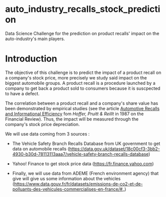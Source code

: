 # auto_industry_recalls_stock_prediction
Data Science Challenge for the prediction on product recalls' impact on the auto-industry's main players.
# Introduction

The objective of this challenge is to predict the impact of a product recall on a company's stock price, more precisely we study said impact on the biggest automobile groups. A product recall is a procedure launched by a company to get back a product sold to consumers because it is suscpected to have a defect. 

The correlation between a product recall and a company's share value has been demonstrated by empirical studies (see the article <ins>Automotive Recalls and Informational Efficiency</ins> fom *Hoffer, Pruitt & Reillt* in 1987 on the Financial Review). Thus, the impact will be measured through the company's stock price depreciation.

We will use data coming from 3 sources : 

* The Vehicle Safety Branch Recalls Database from UK government to get data on automobile recalls (https://data.gov.uk/dataset/18c00cf3-3bb2-4930-b30d-78113113aaa7/vehicle-safety-branch-recalls-database)

* Yahoo! Finance to get stock price data (https://fr.finance.yahoo.com)

* Finally, we will use data from ADEME (French environment agency) that give will give us some information about the vehicles (https://www.data.gouv.fr/fr/datasets/emissions-de-co2-et-de-polluants-des-vehicules-commercialises-en-france/#_)
